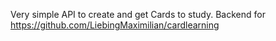 Very simple API to create and get Cards to study. Backend for https://github.com/LiebingMaximilian/cardlearning
